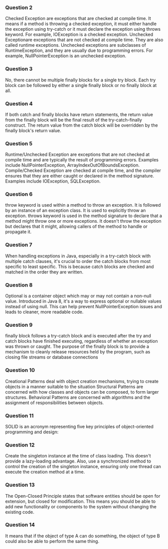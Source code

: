 ### Question 2
Checked Exception are exceptions that are checked at compile time. It means if a method is throwing a checked exception, it must either handle the exception using try-catch or it must declare the exception using throws keyword. For example, IOException is a checked exception.
Unchecked Exceptionare exceptions that are not checked at compile time. They are also called runtime exceptions. Unchecked exceptions are subclasses of RuntimeException, and they are usually due to programming errors. For example, NullPointerException is an unchecked exception.

### Question 3
No, there cannot be multiple finally blocks for a single try block. Each try block can be followed by either a single finally block or no finally block at all.

### Question 4
If both catch and finally blocks have return statements, the return value from the finally block will be the final result of the try-catch-finally construct. The return value from the catch block will be overridden by the finally block's return value.

### Question 5
Runtime/Unchecked Exception are exceptions that are not checked at compile time and are typically the result of programming errors. Examples include NullPointerException, ArrayIndexOutOfBoundsException.
Compile/Checked Exception are checked at compile time, and the compiler ensures that they are either caught or declared in the method signature. Examples include IOException, SQLException.

### Question 6
throw keyword is used within a method to throw an exception. It is followed by an instance of an exception class. It is used to explicitly throw an exception.
throws keyword is used in the method signature to declare that a method might throw one or more exceptions. It doesn't throw the exception but declares that it might, allowing callers of the method to handle or propagate it.

### Question 7
When handling exceptions in Java, especially in a try-catch block with multiple catch clauses, it's crucial to order the catch blocks from most specific to least specific. This is because catch blocks are checked and matched in the order they are written.

### Question 8
Optional is a container object which may or may not contain a non-null value. Introduced in Java 8, it's a way to express optional or nullable values instead of using null. This can help prevent NullPointerException issues and leads to cleaner, more readable code.

### Question 9
finally block follows a try-catch block and is executed after the try and catch blocks have finished executing, regardless of whether an exception was thrown or caught. The purpose of the finally block is to provide a mechanism to cleanly release resources held by the program, such as closing file streams or database connections

### Question 10
Creational Patterns deal with object creation mechanisms, trying to create objects in a manner suitable to the situation
Structural Patterns are concerned with how classes and objects can be composed, to form larger structures.
Behavioral Patterns are concerned with algorithms and the assignment of responsibilities between objects. 

### Question 11
SOLID is an acronym representing five key principles of object-oriented programming and design:

### Question 12
Create the singleton instance at the time of class loading. This doesn't provide a lazy-loading advantage. Also, use a synchronized method to control the creation of the singleton instance, ensuring only one thread can execute the creation method at a time.

### Question 13
The Open-Closed Principle states that software entities should be open for extension, but closed for modification. This means you should be able to add new functionality or components to the system without changing the existing code. 

### Question 14
It means that if the object of type A can do something, the object of type B could also be able to perform the same thing.